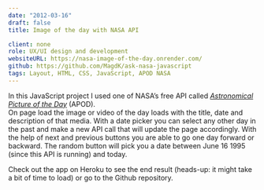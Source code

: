 ```yaml
---
date: "2012-03-16"
draft: false
title: Image of the day with NASA API

client: none
role: UX/UI design and development
websiteURL: https://nasa-image-of-the-day.onrender.com/
github: https://github.com/MagdK/ask-nasa-javascript
tags: Layout, HTML, CSS, JavaScript, APOD NASA
---
```


In this JavaScript project I used one of NASA’s free API called [*Astronomical Picture of the Day*][Astronomical Picture of the Day] (APOD).  
On page load the image or video of the day loads with the title, date and description of that media. With a date picker you can select any other day in the past and make a new API call that will update the page accordingly. With the help of next and previous buttons you are able to go one day forward or backward. The random button will pick you a date between June 16 1995 (since this API is running) and today. 

Check out the app on Heroku to see the end result (heads-up: it might take a bit of time to load) or go to the Github repository.

[Astronomical Picture of the Day]: https://api.nasa.gov/